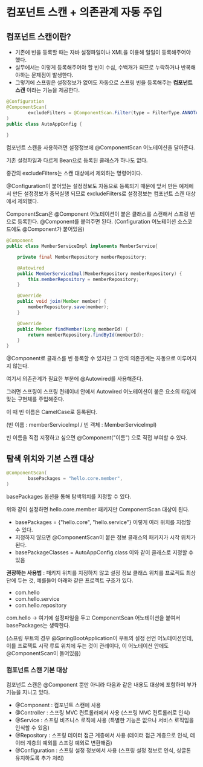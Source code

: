 # 컴포넌트 스캔 + 의존관계 자동 주입

## 컴포넌트 스캔이란?

- 기존에 빈을 등록할 때는 자바 설정파일이나 XML을 이용해 일일이 등록해주어야 했다.
- 실무에서는 이렇게 등록해주어야 할 빈이 수십, 수백개가 되므로 누락하거나 반복해야하는 문제점이 발생한다.
- 그렇기에 스프링은 설정정보가 없어도 자동으로 스프링 빈을 등록해주는 **컴포넌트 스캔** 이라는 기능을 제공한다.

```java
@Configuration
@ComponentScan(
        excludeFilters = @ComponentScan.Filter(type = FilterType.ANNOTATION, classes = Configuration.class)
)
public class AutoAppConfig {
    
}
```

컴포넌트 스캔을 사용하려면 설정정보에 @ComponentScan 어노테이션을 달아준다.

기존 설정파일과 다르게 Bean으로 등록된 클래스가 하나도 없다.

중간의 excludeFilters는 스캔 대상에서 제외하는 명령어이다.

@Configuration이 붙어있는 설정정보도 자동으로 등록되기 때문에 앞서 만든 예제에서 만든 설정정보가 중복실행 되므로 excludeFilters로 설정정보는 컴포넌트 스캔 대상에서 제외했다.

ComponentScan은 @Component 어노테이션이 붙은 클래스를 스캔해서 스프링 빈으로 등록한다. @Component를 붙여주면 된다. (Configuration 어노테이션 소스코드에도 @Component가 붙어있음)

```java
@Component
public class MemberServiceImpl implements MemberService{

    private final MemberRepository memberRepository;

    @Autowired
    public MemberServiceImpl(MemberRepository memberRepository) {
        this.memberRepository = memberRepository;
    }

    @Override
    public void join(Member member) {
        memberRepository.save(member);
    }

    @Override
    public Member findMember(Long memberId) {
        return memberRepository.findById(memberId);
    }
}
```

@Component로 클래스를 빈 등록할 수 있지만 그 안의 의존관계는 자동으로 이루어지지 않는다.

여기서 의존관계가 필요한 부분에 @Autowired를 사용해준다.

그러면 스프링이 스프링 컨테이너 안에서 Autowired 어노테이션이 붙은 요소의 타입에 맞는 구현체를 주입해준다.

이 때 빈 이름은 CamelCase로 등록된다.

(빈 이름 : memberServiceImpl / 빈 객체 : MemberServiceImpl)

빈 이름을 직접 지정하고 싶으면 @Component("이름") 으로 직접 부여할 수 있다.

## 탐색 위치와 기본 스캔 대상

```java
@ComponentScan(
        basePackages = "hello.core.member",
)
```

basePackages 옵션을 통해 탐색위치를 지정할 수 있다.

위와 같이 설정하면 hello.core.member 패키지만 ComponentScan 대상이 된다.

- basePackages = {"hello.core", "hello.service"} 이렇게 여러 위치를 지정할 수 있다.
- 지정하지 않으면 @ComponentScan이 붙은 정보 클래스의 패키지가 시작 위치가 된다.
- basePackageClasses = AutoAppConfig.class 이와 같이 클래스로 지정할 수 있음

**권장하는 사용법** : 패키지 위치를 지정하지 않고 설정 정보 클래스 위치를 프로젝트 최상단에 두는 것, 예를들어 아래와 같은 프로젝트 구조가 있다.

- com.hello
- com.hello.service
- com.hello.repository

com.hello → 여기에 설정파일을 두고 ComponentScan 어노테이션을 붙여서 basePackages는 생략한다. 

(스프링 부트의 경우 @SpringBootApplication이 부트의 설정 선언 어노테이션인데, 이를 프로젝트 시작 루트 위치에 두는 것이 관례이다, 이 어노테이션 안에도 @ComponentScan이 들어있음)

### 컴포넌트 스캔 기본 대상

컴포넌트 스캔은 @Component 뿐만 아니라 다음과 같은 내용도 대상에 포함하며 부가기능을 지니고 있다.

- @Component : 컴포넌트 스캔에 사용
- @Controller : 스프링 MVC 컨트롤러에서 사용 (스프링 MVC 컨트롤러로 인식)
- @Service : 스프링 비즈니스 로직에 사용  (특별한 기능은 없으나 서비스 로직임을 인식할 수 있음)
- @Repository : 스프링 데이터 접근 계층에서 사용 (데이터 접근 계층으로 인식, 데이터 계층의 예외를 스프링 예외로 변환해줌)
- @Configuration : 스프링 설정 정보에서 사용 (스프링 설정 정보로 인식, 싱글톤 유지하도록 추가 처리)